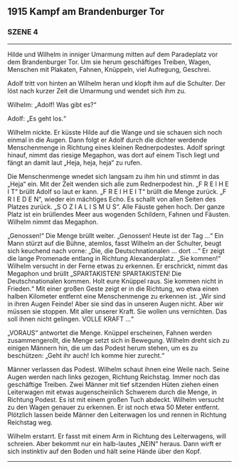 ## **1915** Kampf am Brandenburger Tor

### SZENE 4
____
Hilde und Wilhelm in inniger Umarmung mitten auf dem Paradeplatz vor dem Brandenburger Tor.
Um sie herum geschäftiges Treiben, Wagen, Menschen mit Plakaten, Fahnen, Knüppeln, viel Aufregung, Geschrei.

Adolf tritt von hinten an Wilhelm heran und klopft ihm auf die Schulter.
Der löst nach kurzer Zeit die Umarmung und wendet sich ihm zu.

Wilhelm: „Adolf! Was gibt es?“

Adolf: „Es geht los.“

Wilhelm nickte.
Er küsste Hilde auf die Wange und sie schauen sich noch einmal in die Augen.
Dann folgt er Adolf durch die dichter werdende Menschenmenge in Richtung eines kleinen Rednerpodestes.
Adolf springt hinauf, nimmt das riesige Megaphon, was dort auf einem Tisch liegt und fängt an damit laut „Heja, heja, heja“ zu rufen.

Die Menschenmenge wnedet sich langsam zu ihm hin und stimmt in das „Heja“ ein.
Mit der Zeit wenden sich alle zum Rednerpodest hin.
„F R E I H E I T“ brüllt Adolf so laut er kann.
„F R E I H E I T“ brüllt die Menge zurück.
„F R I E D E N“, wieder ein mächtiges Echo.
Es schallt von allen Seiten des Platzes zurück.
„S O Z I A L I S M U S“.
Alle Fäuste gehen hoch.
Der ganze Platz ist ein brüllendes Meer aus wogenden Schildern, Fahnen und Fäusten.
Wilhelm nimmt das Megaphon.

„Genossen!“
Die Menge brüllt weiter.
„Genossen! Heute ist der Tag …“ Ein Mann stürzt auf die Bühne, atemlos, fasst Wilhelm an der Schulter, beugt sich keuchend nach vorne: „Die, die Deutschnationalen … dort …“
Er zeigt die lange Promenade entlang in Richtung Alexanderplatz.
„Sie kommen!“ Wilhelm versucht in der Ferne etwas zu erkennen.
Er erschrickt, nimmt das Megaphon und brüllt „SPARTAKISTEN! SPARTAKISTEN! Die Deutschnationalen kommen.
Holt eure Knüppel raus.
Sie kommen nicht in Frieden.“
Mit einer großen Geste zeigt er in die Richtung, wo etwa einen halben Kilometer entfernt eine Menschenmenge zu erkennen ist.
„Wir sind in ihren Augen Feinde!
Aber sie sind das in unseren Augen nicht.
Aber wir müssen sie stoppen.
Mit aller unserer Kraft.
Sie wollen uns vernichten.
Das soll ihnen nicht gelingen.
VOLLE KRAFT …“

„VORAUS“ antwortet die Menge.
Knüppel erscheinen, Fahnen werden zusammengerollt, die Menge setzt sich in Bewegung.
Wilhelm dreht sich zu einigen Männern hin, die um das Podest herum stehen, um es zu beschützen: „Geht ihr auch! Ich komme hier zurecht.“

Männer verlassen das Podest.
Wilhelm schaut ihnen eine Weile nach.
Seine Augen werden nach links gezogen, Richtung Reichstag.
Immer noch das geschäftige Treiben.
Zwei Männer mit tief sitzenden Hüten ziehen einen Leiterwagen mit etwas augenscheinlich Schwerem durch die Menge, in Richtung Podest.
Es ist mit einem großen Tuch abdeckt.
Wilhelm versucht zu den Wagen genauer zu erkennen.
Er ist noch etwa 50 Meter entfernt.
Plötzlich lassen beide Männer den Leiterwagen los und rennen in Richtung Reichstag weg.

Wilhelm erstarrt.
Er fasst mit einem Arm in Richtung des Leiterwagens, will schreien.
Aber bekommt nur ein halb-lautes „NEIN“ heraus.
Dann wirft er sich instinktiv auf den Boden und hält seine Hände über den Kopf.
____
